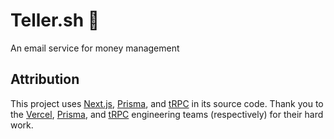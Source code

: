 # Teller.sh 💸

An email service for money management

## Attribution

This project uses [Next.js](https://github.com/vercel/next.js), [Prisma](https://github.com/prisma/prisma), and [tRPC](https://github.com/trpc/trpc) in its source code. Thank you to the [Vercel](https://vercel.com/), [Prisma](https://www.prisma.io/), and [tRPC](https://trpc.io/) engineering teams (respectively) for their hard work.
